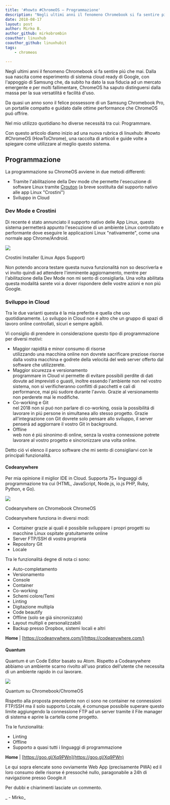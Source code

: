 ```yaml
---
title: '#howto #ChromeOS – Programmazione'
description: "Negli ultimi anni il fenomeno Chromebook si fa sentire piú che mai. Dalla sua nascita come esperimento.."
date: 2018-08-17
layout: post
author: Mirko B.
author_github: mirkobrombin
coauthor: linuxhub
coauthor_github: linuxhubit
tags:
    - chromeos

---
```

Negli ultimi anni il fenomeno Chromebook si fa sentire piú che mai. Dalla sua nascita come esperimento di sistema cloud ready di Google, con l'appoggio di Samsung che, da subito ha dato la sua fiducia ad un mercato emergente e per molti fallimentare, ChromeOS ha saputo distinguersi dalla massa per la sua versatilitá e facilitá d'uso.

Da quasi un anno sono il felice possessore di un Samsung Chromebook Pro, un portatile compatto e guidato dalle ottime performance che ChromeOS puó offrire.

Nel mio utilizzo quotidiano ho diverse necessitá tra cui: Programmare.

Con questo articolo diamo inizio ad una nuova rubrica di linuxhub: #howto #ChromeOS (HowToChrome), una raccolta di articoli e guide volte a spiegare come utilizzare al meglio questo sistema.

## Programmazione

La programmazione su ChromeOS avviene in due metodi differenti:

*   Tramite l'abilitazione della Dev mode che permette l'esecuzione di software Linux tramite [Crouton](https://linuxhub.it/sviluppare-android-apps-da-chromebook/) (a breve sostituita dal supporto nativo alle app Linux "Crostini")
*   Sviluppo in Cloud

### Dev Mode e Crostini

Di recente é stato annunciato il supporto nativo delle App Linux, questo sistema permetterá appunto l'esecuzione di un ambiente Linux controllato e performante dove eseguire le applicazioni Linux "nativamente", come una normale app Chrome/Android.

![](https://linuxhub.it/wordpress/wp-content/uploads/2018/08/Screenshot-2018-08-17-at-14.16.45.png)

Crostini Installer (Linux Apps Support)

Non potendo ancora testare questa nuova funzionalitá non so descriverla e vi invito quindi ad attendere l'imminente aggiornamento, mentre per l'abilitazione della Dev Mode non mi sento di consigliarla. Una volta abilitata questa modalitá sarete voi a dover rispondere delle vostre azioni e non piú Google.

### Sviluppo in Cloud

Tra le due varianti questa é la mia preferita e quella che uso quotidianamente. Lo sviluppo in Cloud non é altro che un gruppo di spazi di lavoro online controllati, sicuri e sempre agibili.

Vi consiglio di prendere in considerazione questo tipo di programmazione per diversi motivi:

*   Maggior rapiditá e minor consumo di risorse   
    utilizzando una macchina online non dovrete sacrificare preziose risorse dalla vostra macchina e godrete della velocitá del web server offerto dal software che utilizzerete.
*   Maggior sicurezza e versionamento  
    programmare in Cloud vi permette di evitare possibili perdite di dati dovute ad imprevisti o guasti, inoltre essendo l'ambiente non nel vostro sistema, non si verificheranno conflitti di pacchetti e cali di performance, mai piú sudore durante l'avvio. Grazie al versionamento non perderete mai le modifiche.
*   Co-working e Git  
    nel 2018 non si puó non parlare di co-working, ossia la possibilitá di lavorare in piú persone in simultanea allo stesso progetto. Grazie all'integrazione con Git dovrete solo pensare allo sviluppo, il server penserá ad aggiornare il vostro Git in background.
*   Offline  
    web non é piú sinonimo di online, senza la vostra connessione potrete lavorare al vostro progetto e sincronizzare una volta online.

Detto ció vi elenco il parco software che mi sento di consigliarvi con le principali funzionalitá.

#### Codeanywhere

Per mia opinione il miglior IDE in Cloud. Supporta 75+ linguaggi di programmazione tra cui (HTML, JavaScript, Node.js, io.js PHP, Ruby, Python, e Go).

![](https://linuxhub.it/wordpress/wp-content/uploads/2018/08/Screenshot-2018-08-17-at-13.59.22.png)

Codeanywhere on Chromebook ChromeOS

Codeanywhere funziona in diversi modi:

*   Container grazie ai quali é possibile sviluppare i propri progetti su macchine Linux ospitate gratuitamente online
*   Server FTP/SSH di vostra proprietá
*   Repository Git
*   Locale

Tra le funzionalitá degne di nota ci sono:

*   Auto-completamento
*   Versionamento
*   Console
*   Container
*   Co-working
*   Schemi colore/Temi
*   Linting
*   Digitazione multipla
*   Code beautify
*   Offline (solo se giá sincronizzato)
*   Layout multipli e personalizzabili
*   Backup presso Dropbox, sistemi locali e altri

**Home** | [https://codeanywhere.com/](https://codeanywhere.com/)

#### Quantum

Quantum é un Code Editor basato su Atom. Rispetto a Codeanywhere abbiamo un ambiente scarno rivolto all'uso pratico dell'utente che necessita di un ambiente rapido in cui lavorare.

![](https://linuxhub.it/wordpress/wp-content/uploads/2018/08/Screenshot-2018-08-17-at-14.04.19.png)

Quantum su Chromebook/ChromeOS

Rispetto alla proposta precedente non ci sono ne container ne connessioni FTP/SSH ma il solo supporto Locale, é comunque possibile superare questo limite aggiungendo la connessione FTP ad un server tramite il File manager di sistema e aprire la cartella come progetto.

Tra le funzionalitá:

*   Linting
*   Offline
*   Supporto a quasi tutti i linguaggi di programmazione

**Home** | [https://goo.gl/Xq9PWn](https://goo.gl/Xq9PWn)

Le qui sopra elencate sono ovviamente Web App (precisamente PWA) ed il loro consumo delle risorse é pressoché nullo, paragonabile a 24h di navigazione presso Google.it

Per dubbi e chiarimenti lasciate un commento.

_ - Mirko_